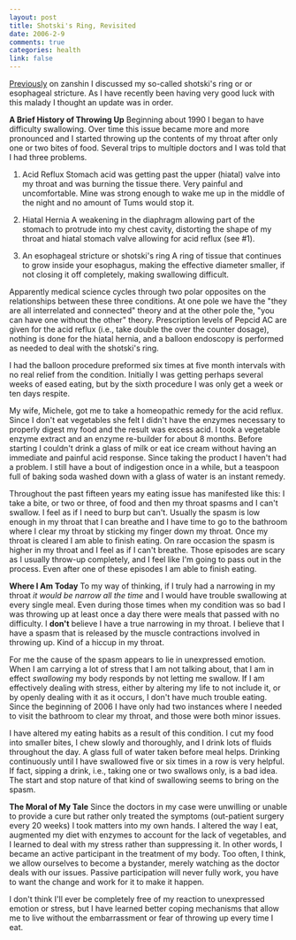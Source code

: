 ```yaml
--- 
layout: post
title: Shotski's Ring, Revisited
date: 2006-2-9
comments: true
categories: health
link: false
---
```

<a title="Shotski's Ring" href="http://www.zanshin.net/blogs/000323.html">Previously</a> on zanshin I discussed my so-called shotski's ring or or esophageal stricture. As I have recently been having very good luck with this malady I thought an update was in order.

<strong>A Brief History of Throwing Up</strong>
Beginning about 1990 I began to have difficulty swallowing. Over time this issue became more and more pronounced and I started throwing up the contents of my throat after only one or two bites of food. Several trips to multiple doctors and I was told that I had three problems.

1. Acid Reflux
Stomach acid was getting past the upper (hiatal) valve into my throat and was burning the tissue there. Very painful and uncomfortable. Mine was strong enough to wake me up in the middle of the night and no amount of Tums would stop it.

2. Hiatal Hernia
A weakening in the diaphragm allowing part of the stomach to protrude into my chest cavity, distorting the shape of my throat and hiatal stomach valve allowing for acid reflux (see #1).

3. An esophageal stricture or shotski's ring
A ring of tissue that continues to grow inside your esophagus, making the effective diameter smaller, if not closing it off completely, making swallowing difficult.

Apparently medical science cycles through two polar opposites on the relationships between these three conditions. At one pole we have the "they are all interrelated and connected" theory and at the other pole the, "you can have one without the other" theory. Prescription levels of Pepcid AC are given for the acid reflux (i.e., take double the over the counter dosage), nothing is done for the hiatal hernia, and a balloon endoscopy is performed as needed to deal with the shotski's ring.

I had the balloon procedure preformed six times at five month intervals with no real relief from the condition. Initially I was getting perhaps several weeks of eased eating, but by the sixth procedure I was only get a week or ten days respite.

My wife, Michele, got me to take a homeopathic remedy for the acid reflux. Since I don't eat vegetables she felt I didn't have the enzymes necessary to properly digest my food and the result was excess acid. I took a vegetable enzyme extract and an enzyme re-builder for about 8 months. Before starting I couldn't drink a glass of milk or eat ice cream without having an immediate and painful acid response. Since taking the product I haven't had a problem. I still have a bout of indigestion once in a while, but a teaspoon full of baking soda washed down with a glass of water is an instant remedy.

Throughout the past fifteen years my eating issue has manifested like this: I take a bite, or two or three, of food and then my throat spasms and I can't swallow. I feel as if I need to burp but can't. Usually the spasm is low enough in my throat that I can breathe and I have time to go to the bathroom where I clear my throat by sticking my finger down my throat. Once my throat is cleared I am able to finish eating.  On rare occasion the spasm is higher in my throat and I feel as if I can't breathe. Those episodes are scary as I usually throw-up completely, and I feel like I'm going to pass out in the process. Even after one of these episodes I am able to finish eating.

<strong>Where I Am Today</strong>
To my way of thinking, if I truly had a narrowing in my throat <em>it would be narrow all the time</em> and I would have trouble swallowing at every single meal. Even during those times when my condition was so bad I was throwing up at least once a day there were meals that passed with no difficulty. I <strong>don't</strong> believe I have a true narrowing in my throat. I believe that I have a spasm that is released by the muscle contractions involved in throwing up. Kind of a hiccup in my throat.

For me the cause of the spasm appears to lie in unexpressed emotion. When I am carrying a lot of stress that I am not talking about, that I am in effect <em>swallowing</em> my body responds by not letting me swallow. If I am effectively dealing with stress, either by altering my life to not include it, or by openly dealing with it as it occurs, I don't have much trouble eating. Since the beginning of 2006 I have only had  two instances where I needed to visit the bathroom to clear my throat, and those were both minor issues.

I have altered my eating habits as a result of this condition. I cut my food into smaller bites, I chew slowly and thoroughly, and I drink lots of fluids throughout the day. A glass full of water taken before meal helps. Drinking continuously until I have swallowed five or six times in a row is very helpful. If fact, sipping a drink, i.e., taking one or two swallows only, is a bad idea. The start and stop nature of that kind of swallowing seems to bring on the spasm.

<strong>The Moral of My Tale</strong>
Since the doctors in my case were unwilling or unable to provide a cure but rather only treated the symptoms (out-patient surgery every 20 weeks) I took matters into my own hands. I altered the way I eat, augmented my diet with enzymes to account for the lack of vegetables, and I learned to deal with my stress rather than suppressing it. In other words, I became an active participant in the treatment of my body. Too often, I think, we allow ourselves to become a bystander, merely watching as the doctor deals with our issues. Passive participation will never fully work, you have to want the change and work for it to make it happen.

I don't think I'll ever be completely free of my reaction to unexpressed emotion or stress, but I have learned better coping mechanisms that allow me to live without the embarrassment or fear of throwing up every time I eat.
